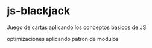 # js-blackjack
Juego de cartas aplicando los conceptos basicos de JS 

optimizaciones aplicando patron de modulos

